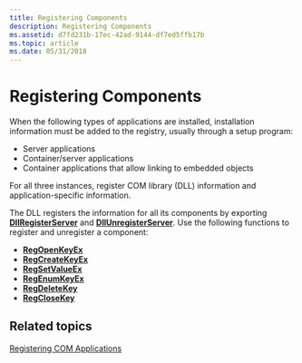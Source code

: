 ```yaml
---
title: Registering Components
description: Registering Components
ms.assetid: d7fd231b-17ec-42ad-9144-df7ed5ffb17b
ms.topic: article
ms.date: 05/31/2018
---
```


# Registering Components

When the following types of applications are installed, installation information must be added to the registry, usually through a setup program:

-   Server applications
-   Container/server applications
-   Container applications that allow linking to embedded objects

For all three instances, register COM library (DLL) information and application-specific information.

The DLL registers the information for all its components by exporting [**DllRegisterServer**](https://msdn.microsoft.com/library/ms682162(v=VS.85).aspx) and [**DllUnregisterServer**](https://msdn.microsoft.com/library/ms691457(v=VS.85).aspx). Use the following functions to register and unregister a component:

-   [**RegOpenKeyEx**](https://docs.microsoft.com/windows/desktop/api/winreg/nf-winreg-regopenkeyexa)
-   [**RegCreateKeyEx**](https://docs.microsoft.com/windows/desktop/api/winreg/nf-winreg-regcreatekeyexa)
-   [**RegSetValueEx**](https://docs.microsoft.com/windows/desktop/api/winreg/nf-winreg-regsetvalueexa)
-   [**RegEnumKeyEx**](https://docs.microsoft.com/windows/desktop/api/winreg/nf-winreg-regenumkeyexa)
-   [**RegDeleteKey**](https://docs.microsoft.com/windows/desktop/api/winreg/nf-winreg-regdeletekeya)
-   [**RegCloseKey**](https://docs.microsoft.com/windows/desktop/api/winreg/nf-winreg-regclosekey)

## Related topics

<dl> <dt>

[Registering COM Applications](registering-com-applications.md)
</dt> </dl>

 

 




